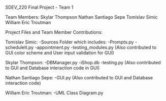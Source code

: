 SDEV_220 Final Project - Team 1

Team Members:
Skylar Thompson
Nathan Santiago Sepe
Tomislav Simic
William Eric Troutman

Project Files and Team Member Contributions:

Tomislav Simic:
-Sources Folder which includes:
    -Prompts.py
    -scheduleIt.py
-appointment.py
-testing_modules.py
(Also contributed to GUI color scheme and User input validation for GUI)

Skylar Thompson:
-DBManager.py
-iShop.db
-testing.py
(Also contributed to GUI and Database interaction code in GUI)

Nathan Santiago Sepe:
-GUI.py
(Also contributed to GUI and Database interaction code)

William Eric Troutman:
-UML Class Diagram.py
